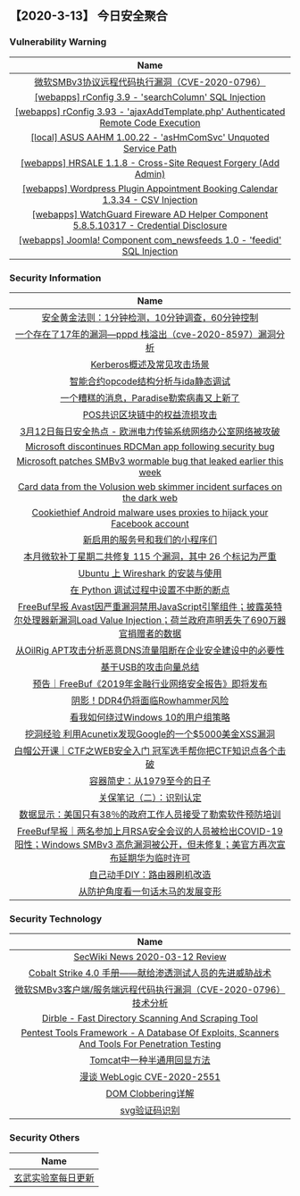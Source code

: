 
 ##   【2020-3-13】 今日安全聚合


###  						       							Vulnerability Warning

|                             Name                             |
| :----------------------------------------------------------: |
|[微软SMBv3协议远程代码执行漏洞（CVE-2020-0796）](https://www.seebug.org/vuldb/ssvid-98183)|
|[[webapps] rConfig 3.9 - 'searchColumn' SQL Injection](https://www.exploit-db.com/exploits/48208)|
|[[webapps] rConfig 3.93 - 'ajaxAddTemplate.php' Authenticated Remote Code Execution](https://www.exploit-db.com/exploits/48207)|
|[[local] ASUS AAHM 1.00.22 - 'asHmComSvc' Unquoted Service Path](https://www.exploit-db.com/exploits/48206)|
|[[webapps] HRSALE 1.1.8 - Cross-Site Request Forgery (Add Admin)](https://www.exploit-db.com/exploits/48205)|
|[[webapps] Wordpress Plugin Appointment Booking Calendar 1.3.34 - CSV Injection](https://www.exploit-db.com/exploits/48204)|
|[[webapps] WatchGuard Fireware AD Helper Component 5.8.5.10317 - Credential Disclosure](https://www.exploit-db.com/exploits/48203)|
|[[webapps] Joomla! Component com_newsfeeds 1.0 - 'feedid' SQL Injection](https://www.exploit-db.com/exploits/48202)|

### 						        							Security Information
|                             Name                                    |
| :----------------------------------------------------------: |
|[安全黄金法则：1分钟检测，10分钟调查，60分钟控制](https://www.anquanke.com/post/id/200675)|
|[一个存在了17年的漏洞—pppd 栈溢出（cve-2020-8597）漏洞分析](https://www.anquanke.com/post/id/200639)|
|[Kerberos概述及常见攻击场景](https://www.anquanke.com/post/id/200680)|
|[智能合约opcode结构分析与ida静态调试](https://www.anquanke.com/post/id/200350)|
|[一个糟糕的消息，Paradise勒索病毒又上新了](https://www.anquanke.com/post/id/200656)|
|[POS共识区块链中的权益流损攻击](https://www.anquanke.com/post/id/199758)|
|[3月12日每日安全热点 - 欧洲电力传输系统网络办公室网络被攻破](https://www.anquanke.com/post/id/200651)|
|[Microsoft discontinues RDCMan app following security bug](https://www.zdnet.com/article/microsoft-discontinues-rdcman-app-following-security-bug/#ftag=RSSbaffb68)|
|[Microsoft patches SMBv3 wormable bug that leaked earlier this week](https://www.zdnet.com/article/microsoft-patches-smbv3-wormable-bug-that-leaked-earlier-this-week/#ftag=RSSbaffb68)|
|[Card data from the Volusion web skimmer incident surfaces on the dark web](https://www.zdnet.com/article/card-data-from-the-volusion-web-skimmer-incident-surfaces-on-the-dark-web/#ftag=RSSbaffb68)|
|[Cookiethief Android malware uses proxies to hijack your Facebook account](https://www.zdnet.com/article/android-malware-tweaks-expose-devices-to-browser-app-cookie-theft/#ftag=RSSbaffb68)|
|[新启用的服务号和我们的小程序们](https://linux.cn/article-11989-1.html?utm_source=rss&utm_medium=rss)|
|[本月微软补丁星期二共修复 115 个漏洞，其中 26 个标记为严重](https://linux.cn/article-11988-1.html?utm_source=rss&utm_medium=rss)|
|[Ubuntu 上 Wireshark 的安装与使用](https://linux.cn/article-11987-1.html?utm_source=rss&utm_medium=rss)|
|[在 Python 调试过程中设置不中断的断点](https://linux.cn/article-11986-1.html?utm_source=rss&utm_medium=rss)|
|[FreeBuf早报  Avast因严重漏洞禁用JavaScript引擎组件；披露英特尔处理器新漏洞Load Value Injection；荷兰政府声明丢失了690万器官捐赠者的数据](https://www.freebuf.com/news/230247.html)|
|[从OilRig APT攻击分析恶意DNS流量阻断在企业安全建设中的必要性](https://www.freebuf.com/articles/others-articles/228700.html)|
|[基于USB的攻击向量总结](https://www.freebuf.com/articles/terminal/229042.html)|
|[预告｜FreeBuf《2019年金融行业网络安全报告》即将发布](https://www.freebuf.com/articles/paper/229573.html)|
|[阴影！DDR4仍将面临Rowhammer风险](https://www.freebuf.com/news/230164.html)|
|[看我如何绕过Windows 10的用户组策略](https://www.freebuf.com/articles/system/228006.html)|
|[挖洞经验  利用Acunetix发现Google的一个$5000美金XSS漏洞](https://www.freebuf.com/vuls/228113.html)|
|[白帽公开课｜CTF之WEB安全入门  冠军选手帮你把CTF知识点各个击破](https://www.freebuf.com/open/229990.html)|
|[容器简史：从1979至今的日子](https://www.freebuf.com/articles/network/229004.html)|
|[关保笔记（二）：识别认定](https://www.freebuf.com/articles/es/228533.html)|
|[数据显示：美国只有38％的政府工作人员接受了勒索软件预防培训](https://www.freebuf.com/articles/network/228903.html)|
|[FreeBuf早报｜两名参加上月RSA安全会议的人员被检出COVID-19阳性；Windows SMBv3 高危漏洞被公开，但未修复；美官方再次宣布延期华为临时许可](https://www.freebuf.com/news/230089.html)|
|[自己动手DIY：路由器刷机改造](https://www.freebuf.com/geek/228825.html)|
|[从防护角度看一句话木马的发展变形](https://www.freebuf.com/articles/web/229172.html)|

### 						        							Security  Technology
|                             Name                                    |
| :----------------------------------------------------------: |
|[SecWiki News 2020-03-12 Review](http://www.sec-wiki.com/?2020-03-12)|
|[Cobalt Strike 4.0 手册——献给渗透测试人员的先进威胁战术](https://paper.seebug.org/1143/)|
|[微软SMBv3客户端/服务端远程代码执行漏洞（CVE-2020-0796）技术分析](http://blogs.360.cn/post/CVE-2020-0796.html)|
|[Dirble - Fast Directory Scanning And Scraping Tool](http://www.kitploit.com/2020/03/dirble-fast-directory-scanning-and.html)|
|[Pentest Tools Framework - A Database Of Exploits, Scanners And Tools For Penetration Testing](http://www.kitploit.com/2020/03/pentest-tools-framework-database-of.html)|
|[Tomcat中一种半通用回显方法](http://xz.aliyun.com/t/7348)|
|[漫谈 WebLogic CVE-2020-2551](http://xz.aliyun.com/t/7374)|
|[DOM Clobbering详解](http://xz.aliyun.com/t/7346)|
|[svg验证码识别](http://xz.aliyun.com/t/7347)|

### 						        							Security  Others
|                             Name                                    |
| :----------------------------------------------------------: |
|[玄武实验室每日更新](https://weibo.com/p/1006065582522936/wenzhang?from=page_100606_profile&wvr=6&mod=wenzhangmore)|

